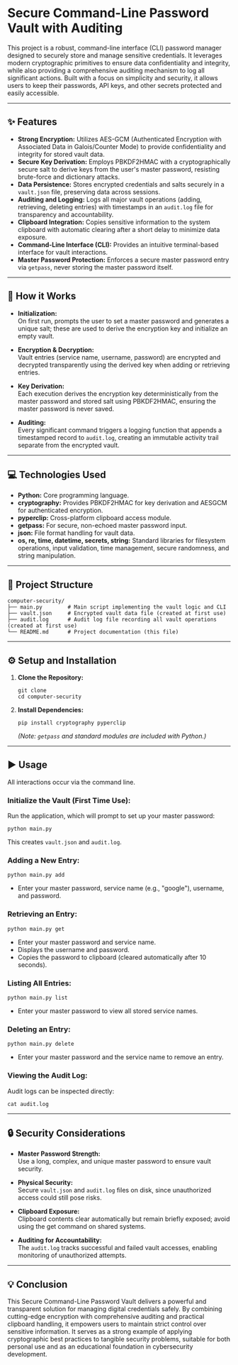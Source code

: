 
# Secure Command-Line Password Vault with Auditing

This project is a robust, command-line interface (CLI) password manager designed to securely store and manage sensitive credentials. It leverages modern cryptographic primitives to ensure data confidentiality and integrity, while also providing a comprehensive auditing mechanism to log all significant actions. Built with a focus on simplicity and security, it allows users to keep their passwords, API keys, and other secrets protected and easily accessible.

---

## ✨ Features

- **Strong Encryption:** Utilizes AES-GCM (Authenticated Encryption with Associated Data in Galois/Counter Mode) to provide confidentiality and integrity for stored vault data.
- **Secure Key Derivation:** Employs PBKDF2HMAC with a cryptographically secure salt to derive keys from the user's master password, resisting brute-force and dictionary attacks.
- **Data Persistence:** Stores encrypted credentials and salts securely in a `vault.json` file, preserving data across sessions.
- **Auditing and Logging:** Logs all major vault operations (adding, retrieving, deleting entries) with timestamps in an `audit.log` file for transparency and accountability.
- **Clipboard Integration:** Copies sensitive information to the system clipboard with automatic clearing after a short delay to minimize data exposure.
- **Command-Line Interface (CLI):** Provides an intuitive terminal-based interface for vault interactions.
- **Master Password Protection:** Enforces a secure master password entry via `getpass`, never storing the master password itself.

---

## 🧠 How it Works

- **Initialization:**  
  On first run, prompts the user to set a master password and generates a unique salt; these are used to derive the encryption key and initialize an empty vault.

- **Encryption & Decryption:**  
  Vault entries (service name, username, password) are encrypted and decrypted transparently using the derived key when adding or retrieving entries.

- **Key Derivation:**  
  Each execution derives the encryption key deterministically from the master password and stored salt using PBKDF2HMAC, ensuring the master password is never saved.

- **Auditing:**  
  Every significant command triggers a logging function that appends a timestamped record to `audit.log`, creating an immutable activity trail separate from the encrypted vault.

---

## 💻 Technologies Used

- **Python:** Core programming language.
- **cryptography:** Provides PBKDF2HMAC for key derivation and AESGCM for authenticated encryption.
- **pyperclip:** Cross-platform clipboard access module.
- **getpass:** For secure, non-echoed master password input.
- **json:** File format handling for vault data.
- **os, re, time, datetime, secrets, string:** Standard libraries for filesystem operations, input validation, time management, secure randomness, and string manipulation.

---

## 📁 Project Structure

```
computer-security/
├── main.py        # Main script implementing the vault logic and CLI
├── vault.json     # Encrypted vault data file (created at first use)
├── audit.log      # Audit log file recording all vault operations (created at first use)
└── README.md      # Project documentation (this file)
```

---

## ⚙️ Setup and Installation

1. **Clone the Repository:**

   ```
   git clone 
   cd computer-security
   ```

2. **Install Dependencies:**

   ```
   pip install cryptography pyperclip
   ```

   *(Note: `getpass` and standard modules are included with Python.)*

---

## ▶️ Usage

All interactions occur via the command line.

### Initialize the Vault (First Time Use):

Run the application, which will prompt to set up your master password:

```
python main.py
```

This creates `vault.json` and `audit.log`.

### Adding a New Entry:

```
python main.py add
```

- Enter your master password, service name (e.g., "google"), username, and password.

### Retrieving an Entry:

```
python main.py get
```

- Enter your master password and service name.
- Displays the username and password.
- Copies the password to clipboard (cleared automatically after 10 seconds).

### Listing All Entries:

```
python main.py list
```

- Enter your master password to view all stored service names.

### Deleting an Entry:

```
python main.py delete
```

- Enter your master password and the service name to remove an entry.

### Viewing the Audit Log:

Audit logs can be inspected directly:

```
cat audit.log
```

---

## 🔒 Security Considerations

- **Master Password Strength:**  
  Use a long, complex, and unique master password to ensure vault security.

- **Physical Security:**  
  Secure `vault.json` and `audit.log` files on disk, since unauthorized access could still pose risks.

- **Clipboard Exposure:**  
  Clipboard contents clear automatically but remain briefly exposed; avoid using the get command on shared systems.

- **Auditing for Accountability:**  
  The `audit.log` tracks successful and failed vault accesses, enabling monitoring of unauthorized attempts.

---

## 💡 Conclusion

This Secure Command-Line Password Vault delivers a powerful and transparent solution for managing digital credentials safely. By combining cutting-edge encryption with comprehensive auditing and practical clipboard handling, it empowers users to maintain strict control over sensitive information. It serves as a strong example of applying cryptographic best practices to tangible security problems, suitable for both personal use and as an educational foundation in cybersecurity development.


